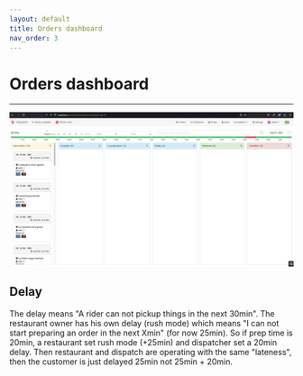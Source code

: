```yaml
---
layout: default
title: Orders dashboard
nav_order: 3
---
```


# Orders dashboard

---

<span class="zoomable">![Dashboard](/assets/images/foodtech_dashboard.png)</span>

## Delay

The delay means "A rider can not pickup things in the next 30min". The restaurant owner has his own delay (rush mode) which means "I can not start preparing an order in the next Xmin" (for now 25min).
So if prep time is 20min, a restaurant set rush mode (+25min) and dispatcher set a 20min delay. Then restaurant and dispatch are operating with the same "lateness", then the customer is just delayed 25min not 25min + 20min.
